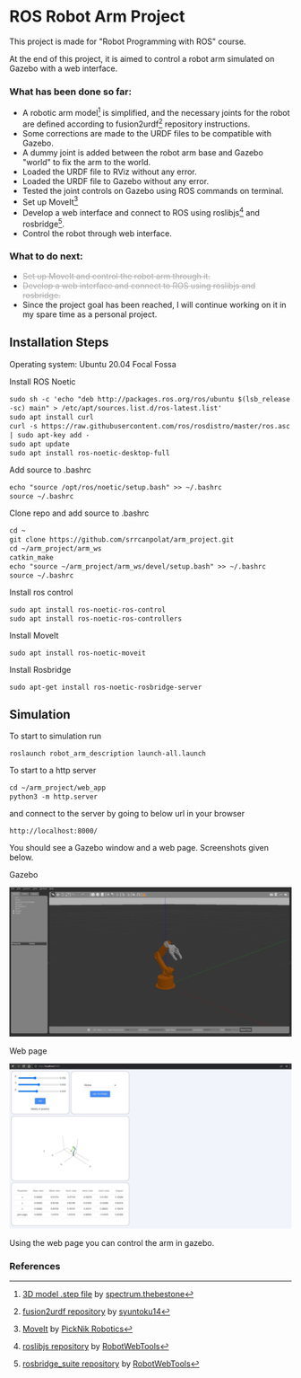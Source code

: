 # ROS Robot Arm Project
This project is made for "Robot Programming with ROS" course.

At the end of this project, it is aimed to control a robot arm simulated on Gazebo with a web interface.

### What has been done so far:
- A robotic arm model[^1] is simplified, and the necessary joints for the robot are defined according to fusion2urdf[^2] repository instructions.
- Some corrections are made to the URDF files to be compatible with Gazebo.
- A dummy joint is added between the robot arm base and Gazebo "world" to fix the arm to the world.
- Loaded the URDF file to RViz without any error.
- Loaded the URDF file to Gazebo without any error.
- Tested the joint controls on Gazebo using ROS commands on terminal.
- Set up MoveIt[^3]
- Develop a web interface and connect to ROS using roslibjs[^4] and rosbridge[^5].
- Control the robot through web interface.

### What to do next:
- <s style="color: darkgrey">Set up MoveIt and control the robot arm through it.
- Develop a web interface and connect to ROS using roslibjs and rosbridge.</s>
- Since the project goal has been reached, I will continue working on it in my spare time as a personal project.

## Installation Steps

Operating system: Ubuntu 20.04 Focal Fossa

Install ROS Noetic

```shell script
sudo sh -c 'echo "deb http://packages.ros.org/ros/ubuntu $(lsb_release -sc) main" > /etc/apt/sources.list.d/ros-latest.list'
sudo apt install curl
curl -s https://raw.githubusercontent.com/ros/rosdistro/master/ros.asc | sudo apt-key add -
sudo apt update
sudo apt install ros-noetic-desktop-full
```

Add source to .bashrc

```shell script
echo "source /opt/ros/noetic/setup.bash" >> ~/.bashrc
source ~/.bashrc
```

Clone repo and add source to .bashrc

```shell script
cd ~
git clone https://github.com/srrcanpolat/arm_project.git
cd ~/arm_project/arm_ws
catkin_make
echo "source ~/arm_project/arm_ws/devel/setup.bash" >> ~/.bashrc
source ~/.bashrc
```

Install ros control
```shell script
sudo apt install ros-noetic-ros-control
sudo apt install ros-noetic-ros-controllers
```

Install MoveIt
```shell script
sudo apt install ros-noetic-moveit
```

Install Rosbridge
```shell script
sudo apt-get install ros-noetic-rosbridge-server
```

## Simulation

To start to simulation run

```shell script
roslaunch robot_arm_description launch-all.launch
```

To start to a http server

```shell script
cd ~/arm_project/web_app
python3 -m http.server
```
and connect to the server by going to below url in your browser
```
http://localhost:8000/
```

You should see a Gazebo window and a web page. Screenshots given below.

Gazebo

![Gazebo](https://github.com/srrcanpolat/arm_project/blob/main/imgs/gazebo.jpg "Gazebo Window")

Web page

![Web Page](https://github.com/srrcanpolat/arm_project/blob/main/imgs/web-page.jpg "Web Page")

Using the web page you can control the arm in gazebo.



### References

[^1]: [3D model .step file](https://thangs.com/designer/spectrum.thebestone/3d-model/Robotic%20Arm%203D%20Model-237722) by [spectrum.thebestone](https://thangs.com/designer/spectrum.thebestone)
[^2]: [fusion2urdf repository](https://github.com/syuntoku14/fusion2urdf) by [syuntoku14](https://github.com/syuntoku14)
[^3]: [MoveIt](https://moveit.ros.org/) by [PickNik Robotics](https://picknik.ai/?utm_source=moveit)
[^4]: [roslibjs repository](https://github.com/RobotWebTools/roslibjs) by [RobotWebTools](https://github.com/RobotWebTools)
[^5]: [rosbridge_suite repository](https://github.com/RobotWebTools/rosbridge_suite) by [RobotWebTools](https://github.com/RobotWebTools)
